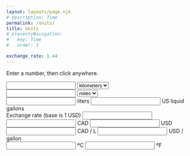 ```yaml
---
layout: layouts/page.njk
# description: Time
permalink: /units/
title: Units
# eleventyNavigation:
#   key: Time
#   order: 3

exchange_rate: 1.44
---
```



Enter a number, then click anywhere.

<section class="unit-conversion distance-section">
  <div class="unit-group">
    <input class="js-distance" id="distance-input-1" name="distance-input-1" type="number">
    <select class="js-distance-unit-1">
      <!-- <option>centimeters</option>
      <option>feet</option>
      <option>inches</option> -->
      <option selected>kilometers</option>
      <!-- <option>miles</option> -->
    </select>
  </div>
  <div class="unit-group">
    <input class="js-distance" id="distance-input-2" name="distance-input-2" type="number">
    <select class="js-distance-unit-2">
      <!-- <option>centimeters</option>
      <option>feet</option>
      <option>inches</option>
      <option>kilometers</option> -->
      <option selected>miles</option>
    </select>
  </div>
</section>

<section class="unit-conversion liquid-volume-section">
  <label class="unit-group">
    <input class="js-liquid-volume" id="liters" name="liters" type="number">
    <span>liters</span>
  </label>
  <label class="unit-group">
    <input class="js-liquid-volume" id="us-gallons" name="us-gallons" type="number">
    <span>US liquid gallons</span>
  </label>
</section>

<section class="unit-conversion exchange-rate-section">
  <label>Exchange rate (base is 1 USD)</label>
  <input class="js-exchange-rate" id="exchange-rate" name="exchange-rate" type="number" value="{{ exchange_rate }}">
</section>

<section class="unit-conversion currency-cad-usd-section">
  <label class="unit-group">
    <input class="js-currency" id="cad-currency" name="cad-currency" type="number">
    <span>CAD</span>
  </label>
  <label class="unit-group">
    <input class="js-currency" id="usd-currency" name="usd-currency" type="number">
    <span>USD</span>
  </label>
</section>

<section class="unit-conversion gas-cost-section">
  <label class="unit-group">
    <input class="js-gas-cost" id="cad-liter" name="cad-liter" type="number">
    <span>CAD / L</span>
  </label>
  <label class="unit-group">
    <input class="js-gas-cost" id="usd-gallon" name="usd-gallon" type="number">
    <span>USD / gallon</span>
  </label>
</section>

<section class="unit-conversion temperature-section">
  <label class="unit-group">
    <input class="js-temperature" id="celcius" name="celcius" type="number">
    <span>ºC</span>
  </label>
  <label class="unit-group">
    <input class="js-temperature" id="fahrenheit" name="fahrenheit" type="number">
    <span>ºF</span>
  </label>
</section>

<script>

  let unitValue1 = 0
  let unitValue2 = 0

  function getRound(num, decimals = 2) {
    // Without EPSILON, there are bad conversions, like 1.005 get converted to 1 instead of 1.01.
    return Math.round((num + Number.EPSILON) * Math.pow(10, decimals)) / Math.pow(10, decimals)
  }


  function getUsGallonsFromLiters(liters) {
    return liters / 3.785411784;
  }
  function getLitersFromUsGallons(gallons) {
    return gallons * 3.785411784;
  }
  const liquidVolumeInput = document.querySelectorAll('.js-liquid-volume')
  liquidVolumeInput.forEach((liquidVolume) => {
    liquidVolume.addEventListener('change', function(){
      if (this.getAttribute('id') == 'liters') {
        document.getElementById('us-gallons').value = getRound(getUsGallonsFromLiters(this.value))
      }
      else if (this.getAttribute('id') == 'us-gallons') {
        document.getElementById('liters').value = getRound(getLitersFromUsGallons(this.value))
      }
    })
  })

  // let exchangeRate = 1.35 // in CAD = 1 USD
  let exchangeRate = getExchangeRate(document.getElementById('exchange-rate').value)
  function getExchangeRate() {
    return document.getElementById('exchange-rate').value
  }
  function getUsdFromCad(cad) {
    return usd = cad / getExchangeRate()
  }
  function getCadFromUsd(usd) {
    return cad = usd * getExchangeRate()
  }
  function getUsdPerGallonFromCadPerLiter(cad) {
    let usd = cad / getExchangeRate()
    return usd * 3.785411784; // 1 gallon = 3.785411784 liters
  }
  function getCadPerLiterFromUsdPerGallon(usd) {
    let cad = usd * getExchangeRate()
    return cad / 3.785411784; // 1 gallon = 3.785411784 liters
  }
  const currencyInput = document.querySelectorAll('.js-currency')
  currencyInput.forEach((currency) => {
    currency.addEventListener('change', function(){
      if (this.getAttribute('id') == 'cad-currency') {
        document.getElementById('usd-currency').value = getRound(getUsdFromCad(this.value))
      }
      else if (this.getAttribute('id') == 'usd-currency') {
        document.getElementById('cad-currency').value = getRound(getCadFromUsd(this.value))
      }
    })
  })
  const gasCostInput = document.querySelectorAll('.js-gas-cost')
  gasCostInput.forEach((gasCost) => {
    gasCost.addEventListener('change', function(){
      if (this.getAttribute('id') == 'cad-liter') {
        document.getElementById('usd-gallon').value = getRound(getUsdPerGallonFromCadPerLiter(this.value))
      }
      else if (this.getAttribute('id') == 'usd-gallon') {
        document.getElementById('cad-liter').value = getRound(getCadPerLiterFromUsdPerGallon(this.value))
      }
    })
  })



  function getMilesFromKilometers(kilometers) {
    return kilometers * 0.62137119;
  }
  function getKilometersFromMiles(miles) {
    return miles * 1.609344;
  }
  const distanceInput = document.querySelectorAll('.js-distance')
  distanceInput.forEach((distance) => {
    distance.addEventListener('change', function(){
      // unitValue1 = this.value
      // switch (this.nextElementSibling.value) {
      //   case 'centimeters':
      //     console.log('centimeters')
      //     break;
      //   case 'feet':
      //     console.log('feet')
      //     break;
      //   case 'inches':
      //     console.log('inches')
      //     break;
      //   case 'kilometers':
      //     console.log('kilometers')
      //     break;
      //   case 'miles':
      //     console.log('miles')
      //     break;
      // }
      if (this.getAttribute('id') == 'distance-input-1') {
        document.getElementById('distance-input-2').value = getRound(getMilesFromKilometers(this.value))
      }
      else if (this.getAttribute('id') == 'distance-input-2') {
        document.getElementById('distance-input-1').value = getRound(getKilometersFromMiles(this.value))
      }
    })
  })



  function getCelciusFromFahrenheit(fahrenheit) {
    return (fahrenheit - 32) * 5/9;
  }
  function getFahrenheitFromCelcius(celcius) {
    return celcius * 9/5 + 32;
  }
  const temperatureInput = document.querySelectorAll('.js-temperature')
  temperatureInput.forEach((temperature) => {
    temperature.addEventListener('change', function(){
      if (this.getAttribute('id') == 'celcius') {
        document.getElementById('fahrenheit').value = getRound(getFahrenheitFromCelcius(this.value))
      }
      else if (this.getAttribute('id') == 'fahrenheit') {
        document.getElementById('celcius').value = getRound(getCelciusFromFahrenheit(this.value))
      }
    })
  })
</script>
